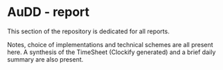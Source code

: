 # AuDD - report

This section of the repository is dedicated for all reports.

Notes, choice of implementations and technical schemes are all present here.
A synthesis of the TimeSheet (Clockify generated) and a brief daily summary are also present.
